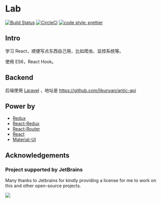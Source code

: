 # Lab

[![Build Status](https://drone.dogeow.com/api/badges/likunyan/antic/status.svg)](http://drone.dogeow.com:880/likunyan/antic)
[![CircleCI](https://circleci.com/gh/likunyan/antic.svg?style=shield)](https://circleci.com/gh/likunyan/antic)
[![code style: prettier](https://img.shields.io/badge/code_style-prettier-ff69b4.svg?style=flat-square)](https://github.com/prettier/prettier)

[//]: # (![GitHub Action]&#40;https://github.com/likunyan/antic/workflows/React/badge.svg&#41;)

## Intro

学习 React，顺便写点东西自己用，比如爬虫、监控系统等。

使用 ES6，React Hook。

## Backend

后端使用 [Laravel](https://learnku.com/laravel) ，地址是 https://github.com/likunyan/antic-api

## Power by
- [Redux](https://cn.redux.js.org/)
- [React-Redux](https://www.redux.org.cn/)
- [React-Router](https://reacttraining.com/react-router/)
- [React](https://zh-hans.reactjs.org/)
- [Material-UI](https://material-ui.com/zh/)

## Acknowledgements

### Project supported by JetBrains

Many thanks to Jetbrains for kindly providing a license for me to work on this and other open-source projects.

[![](https://resources.jetbrains.com/storage/products/company/brand/logos/jb_beam.svg)](https://www.jetbrains.com/?from=https://github.com/likunyan)
